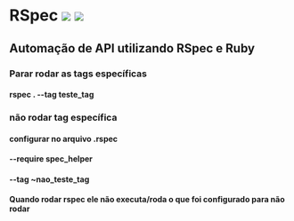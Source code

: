 # RSpec     <img src="https://img.icons8.com/external-justicon-flat-justicon/50/000000/external-rocket-science-justicon-flat-justicon.png"/> <img src="https://img.icons8.com/external-justicon-flat-justicon/50/000000/external-rocket-science-justicon-flat-justicon.png"/>
          
## Automação de API utilizando RSpec e Ruby

### Parar rodar as tags específicas
#### rspec . --tag teste_tag
### não rodar tag específica
#### configurar no arquivo .rspec
####  --require spec_helper
####  --tag ~nao_teste_tag
#### Quando rodar rspec ele não executa/roda o que foi configurado para não rodar
